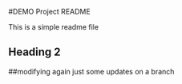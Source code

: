 #DEMO Project README

This is a simple readme file

## Heading 2

##modifying again
just some updates on a branch